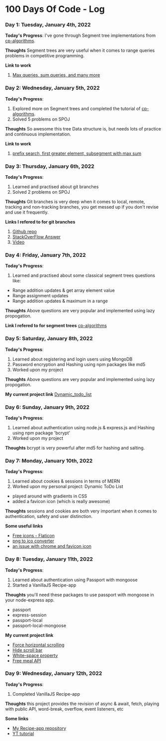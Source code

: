 # 100 Days Of Code - Log

### Day 1: Tuesday, January 4th, 2022

**Today's Progress**: I've gone through Segment tree implementations from [cp-algorithms](https://cp-algorithms.com/data_structures/segment_tree.html).

**Thoughts** Segment trees are very useful when it comes to range queries problems in competitive programming.

**Link to work**
1. [Max queries, sum queries, and many more](https://github.com/chawlajay/algorithms_cpp/tree/main/segmentTrees)

### Day 2: Wednesday, January 5th, 2022

**Today's Progress**: 
1. Explored more on Segment trees and completed the tutorial of [cp-algorithms](https://cp-algorithms.com/data_structures/segment_tree.html).
2. Solved 5 problems on SPOJ

**Thoughts** So awesome this tree Data structure is, but needs lots of practice and continuous implementation.

**Link to work**
1. [prefix search, first greater element, subsegment with max sum](https://github.com/chawlajay/algorithms_cpp/tree/main/segmentTrees)

### Day 3: Thursday, January 6th, 2022

**Today's Progress**: 
1. Learned and practised about git branches
2. Solved 2 problems on SPOJ

**Thoughts** Git branches is very deep when it comes to local, remote, tracking and non-tracking branches, you get messed up if you don't revise and use it frequently.

**Links I refered to for git branches**
1.  [Github repo](https://t.co/hTtH3AFBeF)
2.  [StackOverFlow Answer](https://t.co/8Sogo6KHMN)
3.  [Video](https://t.co/GssbOXnTfP)

### Day 4: Friday, January 7th, 2022

**Today's Progress**: 
1. Learned and practised about some classical segment trees questions like:
- Range addition updates & get array element value
- Range assignment updates
- Range addition updates & maximum in a range

**Thoughts** Above questions are very popular and implemented using lazy propogation.

**Link I refered to for segment trees**
[cp-algorithms](https://cp-algorithms.com/data_structures/segment_tree.html)

### Day 5: Saturday, January 8th, 2022

**Today's Progress**: 
1. Learned about registering and login users using MongoDB
2. Password encryption and Hashing using npm packages like md5
3. Worked upon my project

**Thoughts** Above questions are very popular and implemented using lazy propogation.

**My current project link**
[Dynamic_todo_list](https://github.com/chawlajay/Dynamic_TODO_List)

### Day 6: Sunday, January 9th, 2022

**Today's Progress**: 
1. Learned about authentication using node.js & express.js and Hashing using npm package 'bcrypt'
2. Worked upon my project

**Thoughts** bcrypt is very powerful after md5 for hashing and salting.

### Day 7: Monday, January 10th, 2022

**Today's Progress**: 
1. Learned about cookies & sessions in terms of MERN
2. Worked upon my personal project: Dynamic ToDo List
  - played around with gradients in CSS
  - added a favicon icon (which is really awesome)

**Thoughts** sessions and cookies are both very important when it comes to authentication, safety and user distinction.

**Some useful links**
- [Free icons - Flaticon](https://www.flaticon.com/)
- [png to ico converter](https://cloudconvert.com/png-to-ico)
- [an issue with chrome and favicon icon](https://stackoverflow.com/questions/13780402/html-favicon-ico-wont-show-on-google-chrome)

### Day 8: Tuesday, January 11th, 2022

**Today's Progress**: 
1. Learned about authentication using Passport with mongoose
2. Started a VanillaJS Recipe-app

**Thoughts** you'll need these packages to use passport with mongoose in your node-express app. 
- passport
- express-session
- passport-local
- passport-local-mongoose

**My current project link**
- [Force horizontal scrolling](https://stackoverflow.com/questions/9707807/how-to-force-horizontal-scrolling-in-an-html-list-using-css)
- [Hide scroll bar](https://stackoverflow.com/questions/16670931/hide-scroll-bar-but-while-still-being-able-to-scroll)
- [White-space property](https://css-tricks.com/almanac/properties/w/whitespace/)
- [Free meal API](https://themealdb.com/api.php)

### Day 9: Wednesday, January 12th, 2022

**Today's Progress**: 
1. Completed VanillaJS Recipe-app

**Thoughts** this project provides the revision of async & await, fetch, playing with public API, word-break, overflow, event listeners, etc

**Some links**
- [My Recipe-app repository](https://github.com/chawlajay/JavaScript_projects/tree/master/recipe-app)
- [YT tutorial](https://youtu.be/dtKciwk_si4)

